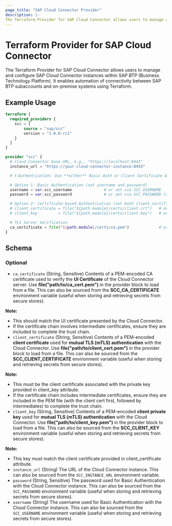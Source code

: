 ```yaml
---
page_title: "SAP Cloud Connector Provider"
description: |-
The Terraform Provider for SAP Cloud Connector allows users to manage and configure SAP Cloud Connector instances within SAP BTP (Business Technology Platform). It enables automation of connectivity between SAP BTP subaccounts and on-premise systems using Terraform.
---
```

# Terraform Provider for SAP Cloud Connector

The Terraform Provider for SAP Cloud Connector allows users to manage and configure SAP Cloud Connector instances within SAP BTP (Business Technology Platform). It enables automation of connectivity between SAP BTP subaccounts and on-premise systems using Terraform.

## Example Usage

```terraform
terraform {
  required_providers {
    scc = {
        source = "sap/scc"
        version = "1.0.0-rc1"
    }
  }
}

provider "scc" {
  # Cloud Connector base URL, e.g., "https://localhost:8443"
  instance_url = "https://your-cloud-connector-instance:8443"

  # ❗ Authentication: Use **either** Basic Auth or Client Certificate Auth — not both

  # Option 1: Basic Authentication (set username and password)
  username = var.scc_username              # or set via SCC_USERNAME
  password = var.scc_password              # or set via SCC_PASSWORD (Sensitive)

  # Option 2: Certificate-based Authentication (set both client_certificate and client_key)
  # client_certificate = file("${path.module}/certs/client.crt")   # or SCC_CLIENT_CERTIFICATE
  # client_key         = file("${path.module}/certs/client.key")   # or SCC_CLIENT_KEY

  # TLS Server Verification
  ca_certificate = file("${path.module}/certs/ca.pem")             # or SCC_CA_CERTIFICATE
}
```

<!-- schema generated by tfplugindocs -->
## Schema

### Optional

- `ca_certificate` (String, Sensitive) Contents of a PEM-encoded CA certificate used to verify the **UI Certificate** of the Cloud Connector server.
Use **file(\"path/to/ca_cert.pem\")** in the provider block to load from a file. This can also be sourced from the **SCC_CA_CERTIFICATE** environment variable (useful when storing and retrieving secrets from secure stores).

**Note:** 
- This should match the UI certificate presented by the Cloud Connector.
- If the certificate chain involves intermediate certificates, ensure they are included to complete the trust chain.
- `client_certificate` (String, Sensitive) Contents of a PEM-encoded **client certificate** used for **mutual TLS (mTLS) authentication** with the Cloud Connector.
Use **file(\"path/to/client_cert.pem\")** in the provider block to load from a file. This can also be sourced from the **SCC_CLIENT_CERTIFICATE** environment variable (useful when storing and retrieving secrets from secure stores).

**Note:** 
- This must be the client certificate associated with the private key provided in client_key attribute.
- If the certificate chain includes intermediate certificates, ensure they are included in the PEM file (with the client cert first, followed by intermediates) to complete the trust chain.
- `client_key` (String, Sensitive) Contents of a PEM-encoded **client private key** used for **mutual TLS (mTLS) authentication** with the Cloud Connector.
Use **file(\"path/to/client_key.pem\")** in the provider block to load from a file. This can also be sourced from the **SCC_CLIENT_KEY** environment variable (useful when storing and retrieving secrets from secure stores).

**Note:**
- This key must match the client certificate provided in client_certificate attribute.
- `instance_url` (String) The URL of the Cloud Connector instance. This can also be sourced from the `SCC_INSTANCE_URL` environment variable.
- `password` (String, Sensitive) The password used for Basic Authentication with the Cloud Connector instance. This can also be sourced from the `SCC_PASSWORD` environment variable (useful when storing and retrieving secrets from secure stores).
- `username` (String) The username used for Basic Authentication with the Cloud Connector instance. This can also be sourced from the `SCC_USERNAME` environment variable (useful when storing and retrieving secrets from secure stores).

